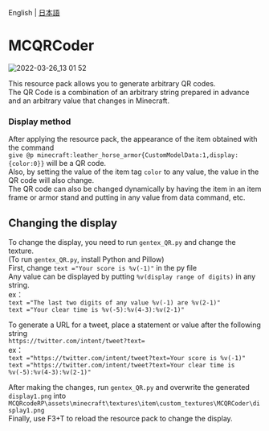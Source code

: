 English | [日本語](https://github.com/midorikuma/MCQRCoder/blob/main/README-ja.md)
# MCQRCoder
![2022-03-26_13 01 52](https://user-images.githubusercontent.com/39437361/160227041-d20aa054-1663-458a-9573-ef9225b1c93c.png)

This resource pack allows you to generate arbitrary QR codes.  
The QR Code is a combination of an arbitrary string prepared in advance and an arbitrary value that changes in Minecraft.  

### Display method

After applying the resource pack, the appearance of the item obtained with the command  
`give @p minecraft:leather_horse_armor{CustomModelData:1,display:{color:0}}` will be a QR code.  
Also, by setting the value of the item tag `color` to any value, the value in the QR code will also change.  
The QR code can also be changed dynamically by having the item in an item frame or armor stand and putting in any value from data command, etc.  


## Changing the display

To change the display, you need to run `gentex_QR.py` and change the texture.  
(To run `gentex_QR.py`, install Python and Pillow)  
First, change `text ="Your score is %v(-1)"` in the py file  
Any value can be displayed by putting `%v(display range of digits)` in any string.  
ex：  
`text ="The last two digits of any value %v(-1) are %v(2-1)"`  
`text ="Your clear time is %v(-5):%v(4-3):%v(2-1)"`  
  
To generate a URL for a tweet, place a statement or value after the following string  
`https://twitter.com/intent/tweet?text=`  
ex：  
`text ="https://twitter.com/intent/tweet?text=Your score is %v(-1)"`  
`text ="https://twitter.com/intent/tweet?text=Your clear time is %v(-5):%v(4-3):%v(2-1)"`  
  
After making the changes, run `gentex_QR.py` and overwrite the generated `display1.png` into  
`MCQRcodeRP\assets\minecraft\textures\item\custom_textures\MCQRCoder\display1.png`  
Finally, use F3+T to reload the resource pack to change the display.
